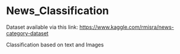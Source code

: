 # News_Classification

Dataset available via this link:
https://www.kaggle.com/rmisra/news-category-dataset 

Classification based on text and Images 
